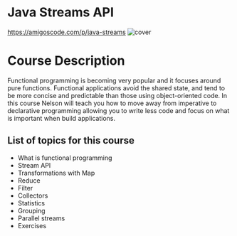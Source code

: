 # Java Streams API
https://amigoscode.com/p/java-streams
![cover](https://user-images.githubusercontent.com/40702606/137604079-5a73276f-a32a-4f03-adca-752f9a01adc2.png)

# Course Description
Functional programming is becoming very popular and it focuses around pure functions. Functional applications avoid the shared state, and tend to be more concise and predictable than those using object-oriented code. In this course Nelson will teach you how to move away from imperative to declarative programming allowing you to write less code and focus on what is important when build applications.

## List of topics for this course
- What is functional programming
- Stream API
- Transformations with Map
- Reduce
- Filter
- Collectors
- Statistics
- Grouping
- Parallel streams
- Exercises